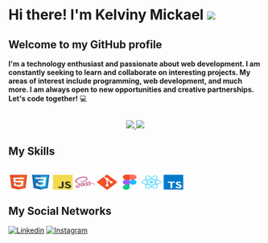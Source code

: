 # Hi there! I'm Kelviny Mickael <img src="https://raw.githubusercontent.com/MartinHeinz/MartinHeinz/master/wave.gif" width="30px">

## Welcome to my GitHub profile

**I'm a technology enthusiast and passionate about web development. I am constantly seeking to learn and collaborate on interesting projects. My areas of interest include programming, web development, and much more. I am always open to new opportunities and creative partnerships. Let's code together!** 💻

##

<div align="center">
  <a href="https://github.com/kelviny01">
  <img height="180em" src="https://github-readme-stats.vercel.app/api?username=kelvinymickael&show_icons=true&theme=dracula&include_all_commits=true&count_private=true"/>
  <img height="180em" src="https://github-readme-stats.vercel.app/api/top-langs/?username=kelvinymickael&layout=compact&langs_count=7&theme=dracula"/>
  </a>
</div>

## My Skills

<div style="display: inline_block"><br>
  <img align="center" alt="kelvinymickael-HTML" height="30" width="40" src="https://raw.githubusercontent.com/devicons/devicon/master/icons/html5/html5-original.svg">
  <img align="center" alt="kelvinymickael-CSS" height="30" width="40" src="https://raw.githubusercontent.com/devicons/devicon/master/icons/css3/css3-original.svg">
  <img align="center" alt="kelvinymickael-javascript" height="30" width="40" src="https://raw.githubusercontent.com/devicons/devicon/master/icons/javascript/javascript-original.svg">
  <img align="center" alt="kelvinymickael-javascript" height="30" width="40" src="https://raw.githubusercontent.com/devicons/devicon/master/icons/sass/sass-original.svg">
  <img align="center" alt="kelvinymickael-git" height="30" width="40" src="https://raw.githubusercontent.com/devicons/devicon/master/icons/git/git-original.svg">
  <img align="center" alt="kelvinymickael-figma" height="30" width="40" src="https://raw.githubusercontent.com/devicons/devicon/master/icons/figma/figma-original.svg">
  <img align="center" alt="kelvinymickael-react" height="30" width="40" src="https://raw.githubusercontent.com/devicons/devicon/master/icons/react/react-original.svg">
  <img align="center" alt="kelvinymickael-typescript" height="30" width="40" src="https://raw.githubusercontent.com/devicons/devicon/master/icons/typescript/typescript-original.svg">
</div>

##

## My Social Networks

[![Linkedin](https://img.shields.io/badge/LinkedIn-0077B5?style=for-the-badge&logo=linkedin&logoColor=white)](https://www.linkedin.com/in/kelviny-mickael-450532257/)
[![Instagram](https://img.shields.io/badge/Instagram-E4405F?style=for-the-badge&logo=instagram&logoColor=white)](https://www.instagram.com/kelviny_m/)
